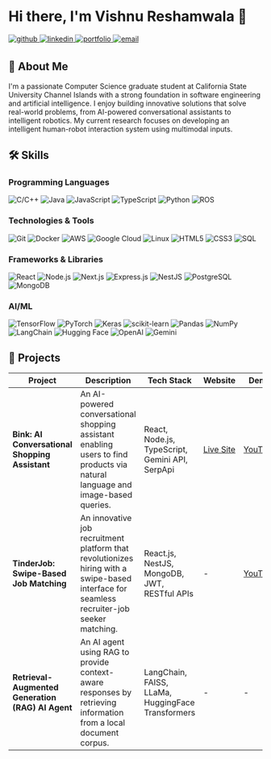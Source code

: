 # Hi there, I'm Vishnu Reshamwala 👋

<p align="left">
  <a href="https://github.com/v1shnucs" target="_blank">
    <img src="https://img.shields.io/badge/github-%2324292e.svg?&style=for-the-badge&logo=github&logoColor=white" alt="github" style="margin-bottom: 5px;" />
  </a>
  <a href="https://linkedin.com/in/v1shnucs" target="_blank">
    <img src="https://img.shields.io/badge/linkedin-%231E77B5.svg?&style=for-the-badge&logo=linkedin&logoColor=white" alt="linkedin" style="margin-bottom: 5px;" />
  </a>
  <a href="https://v1shnucs.github.io" target="_blank">
    <img src="https://img.shields.io/badge/portfolio-000000?style=for-the-badge&logo=About.me&logoColor=white" alt="portfolio" style="margin-bottom: 5px;" />
  </a>
  <a href="mailto:vishnu.reshamwala764@myci.csuci.edu" target="_blank">
    <img src="https://img.shields.io/badge/email-D14836?style=for-the-badge&logo=gmail&logoColor=white" alt="email" style="margin-bottom: 5px;" />
  </a>
</p>

## 🚀 About Me

I'm a passionate Computer Science graduate student at California State University Channel Islands with a strong foundation in software engineering and artificial intelligence. I enjoy building innovative solutions that solve real-world problems, from AI-powered conversational assistants to intelligent robotics. My current research focuses on developing an intelligent human-robot interaction system using multimodal inputs.

## 🛠️ Skills

### Programming Languages
![C/C++](https://img.shields.io/badge/c++-%2300599C.svg?style=for-the-badge&logo=c%2B%2B&logoColor=white)
![Java](https://img.shields.io/badge/java-%23ED8B00.svg?style=for-the-badge&logo=java&logoColor=white)
![JavaScript](https://img.shields.io/badge/javascript-%23323330.svg?style=for-the-badge&logo=javascript&logoColor=%23F7DF1E)
![TypeScript](https://img.shields.io/badge/typescript-%23007ACC.svg?style=for-the-badge&logo=typescript&logoColor=white)
![Python](https://img.shields.io/badge/python-3670A0?style=for-the-badge&logo=python&logoColor=ffdd54)
![ROS](https://img.shields.io/badge/ROS-%2322314E.svg?style=for-the-badge&logo=ros&logoColor=white)

### Technologies & Tools
![Git](https://img.shields.io/badge/git-%23F05033.svg?style=for-the-badge&logo=git&logoColor=white)
![Docker](https://img.shields.io/badge/docker-%230db7ed.svg?style=for-the-badge&logo=docker&logoColor=white)
![AWS](https://img.shields.io/badge/AWS-%23FF9900.svg?style=for-the-badge&logo=amazon-aws&logoColor=white)
![Google Cloud](https://img.shields.io/badge/Google%20Cloud-%234285F4.svg?style=for-the-badge&logo=google-cloud&logoColor=white)
![Linux](https://img.shields.io/badge/Linux-FCC624?style=for-the-badge&logo=linux&logoColor=black)
![HTML5](https://img.shields.io/badge/html5-%23E34F26.svg?style=for-the-badge&logo=html5&logoColor=white)
![CSS3](https://img.shields.io/badge/css3-%231572B6.svg?style=for-the-badge&logo=css3&logoColor=white)
![SQL](https://img.shields.io/badge/sql-%23003B57.svg?style=for-the-badge&logo=sqlite&logoColor=white)

### Frameworks & Libraries
![React](https://img.shields.io/badge/react-%2320232a.svg?style=for-the-badge&logo=react&logoColor=%2361DAFB)
![Node.js](https://img.shields.io/badge/node.js-6DA55F?style=for-the-badge&logo=node.js&logoColor=white)
![Next.js](https://img.shields.io/badge/Next-black?style=for-the-badge&logo=next.js&logoColor=white)
![Express.js](https://img.shields.io/badge/express.js-%23404d59.svg?style=for-the-badge&logo=express&logoColor=white)
![NestJS](https://img.shields.io/badge/nestjs-%23E0234E.svg?style=for-the-badge&logo=nestjs&logoColor=white)
![PostgreSQL](https://img.shields.io/badge/postgresql-%23316192.svg?style=for-the-badge&logo=postgresql&logoColor=white)
![MongoDB](https://img.shields.io/badge/MongoDB-%234ea94b.svg?style=for-the-badge&logo=mongodb&logoColor=white)

### AI/ML
![TensorFlow](https://img.shields.io/badge/TensorFlow-%23FF6F00.svg?style=for-the-badge&logo=TensorFlow&logoColor=white)
![PyTorch](https://img.shields.io/badge/PyTorch-%23EE4C2C.svg?style=for-the-badge&logo=PyTorch&logoColor=white)
![Keras](https://img.shields.io/badge/Keras-%23D00000.svg?style=for-the-badge&logo=Keras&logoColor=white)
![scikit-learn](https://img.shields.io/badge/scikit--learn-%23F7931E.svg?style=for-the-badge&logo=scikit-learn&logoColor=white)
![Pandas](https://img.shields.io/badge/pandas-%23150458.svg?style=for-the-badge&logo=pandas&logoColor=white)
![NumPy](https://img.shields.io/badge/numpy-%23013243.svg?style=for-the-badge&logo=numpy&logoColor=white)
![LangChain](https://img.shields.io/badge/LangChain-008661?style=for-the-badge&logo=LangChain&logoColor=white)
![Hugging Face](https://img.shields.io/badge/Hugging%20Face-FFD21E?style=for-the-badge&logo=Hugging%20Face&logoColor=black)
![OpenAI](https://img.shields.io/badge/OpenAI-412991?style=for-the-badge&logo=openai&logoColor=white)
![Gemini](https://img.shields.io/badge/Gemini-8E75A5?style=for-the-badge&logo=google-gemini&logoColor=white)

## 📂 Projects

| Project | Description | Tech Stack | Website | Demo |
|---|---|---|---|---|
| **Bink: AI Conversational Shopping Assistant** | An AI-powered conversational shopping assistant enabling users to find products via natural language and image-based queries. | React, Node.js, TypeScript, Gemini API, SerpApi | [Live Site](https://v1shnu.vercel.app/) | [YouTube](https://www.youtube.com/watch?v=your_video_id) |
| **TinderJob: Swipe-Based Job Matching** | An innovative job recruitment platform that revolutionizes hiring with a swipe-based interface for seamless recruiter-job seeker matching. | React.js, NestJS, MongoDB, JWT, RESTful APIs | - | [YouTube](https://www.youtube.com/watch?v=your_video_id) |
| **Retrieval-Augmented Generation (RAG) AI Agent** | An AI agent using RAG to provide context-aware responses by retrieving information from a local document corpus. | LangChain, FAISS, LLaMa, HuggingFace Transformers | - | - |
